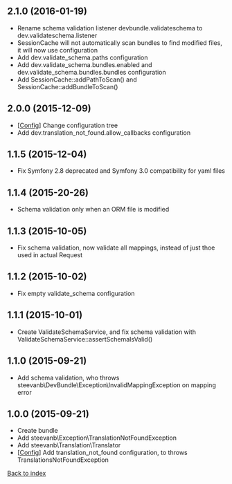2.1.0 (2016-01-19)
------------------

- Rename schema validation listener devbundle.validateschema to dev.validateschema.listener
- SessionCache will not automatically scan bundles to find modified files, it will now use configuration
- Add dev.validate_schema.paths configuration
- Add dev.validate_schema.bundles.enabled and dev.validate_schema.bundles.bundles configuration
- Add SessionCache::addPathToScan() and SessionCache::addBundleToScan()

2.0.0 (2015-12-09)
------------------

- [[Config](configuration.md)] Change configuration tree
- Add dev.translation_not_found.allow_callbacks configuration

1.1.5 (2015-12-04)
------------------

- Fix Symfony 2.8 deprecated and Symfony 3.0 compatibility for yaml files

1.1.4 (2015-20-26)
------------------

- Schema validation only when an ORM file is modified

1.1.3 (2015-10-05)
------------------

- Fix schema validation, now validate all mappings, instead of just thoe used in actual Request

1.1.2 (2015-10-02)
------------------

- Fix empty validate_schema configuration

1.1.1 (2015-10-01)
------------------

- Create ValidateSchemaService, and fix schema validation with ValidateSchemaService::assertSchemaIsValid()

1.1.0 (2015-09-21)
------------------

- Add schema validation, who throws steevanb\DevBundle\Exception\InvalidMappingException on mapping error

1.0.0 (2015-09-21)
------------------

- Create bundle
- Add steevanb\Exception\TranslationNotFoundException
- Add steevanb\Translation\Translator
- [[Config](configuration.md)] Add translation_not_found configuration, to throws TranslationsNotFoundException

[Back to index](../../README.md)

